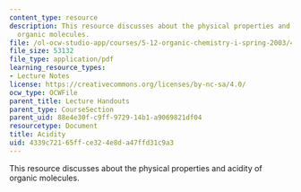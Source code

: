 ```yaml
---
content_type: resource
description: This resource discusses about the physical properties and acidity of
  organic molecules.
file: /ol-ocw-studio-app/courses/5-12-organic-chemistry-i-spring-2003/4339c72165ffce324e8da47ffd31c9a3_04.pdf
file_size: 53132
file_type: application/pdf
learning_resource_types:
- Lecture Notes
license: https://creativecommons.org/licenses/by-nc-sa/4.0/
ocw_type: OCWFile
parent_title: Lecture Handouts
parent_type: CourseSection
parent_uid: 88e4e30f-c9ff-9729-14b1-a9069821df04
resourcetype: Document
title: Acidity
uid: 4339c721-65ff-ce32-4e8d-a47ffd31c9a3
---
```

This resource discusses about the physical properties and acidity of organic molecules.
